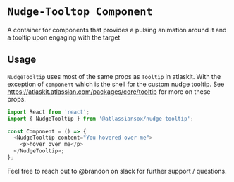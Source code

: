 # `Nudge-Tooltop Component`

A container for components that provides a pulsing animation around it and a tooltip upon engaging with the target

## Usage

`NudgeTooltip` uses most of the same props as `Tooltip` in atlaskit. With the exception of `component` which is the
shell for the custom nudge tooltip. See https://atlaskit.atlassian.com/packages/core/tooltip for more on these props.

```typescript jsx
import React from 'react';
import { NudgeTooltip } from '@atlassiansox/nudge-tooltip';

const Component = () => {
  <NudgeTooltip content="You hovered over me">
    <p>hover over me</p>
  </NudgeTooltip>;
};
```

Feel free to reach out to @brandon on slack for further support / questions.
